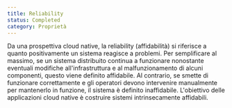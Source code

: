 ```yaml
---
title: Reliability
status: Completed
category: Proprietà
---
```


Da una prospettiva cloud native, la reliability (affidabilità) si riferisce a quanto positivamente un sistema reagisce a problemi. Per semplificare al massimo, se un sistema distribuito continua a funzionare nonostante eventuali modifiche all'infrastruttura e al malfunzionamento di alcuni componenti, questo viene definito affidabile. Al contrario, se smette di funzionare correttamente e gli operatori devono intervenire manualmente per mantenerlo in funzione, il sistema è definito inaffidabile. L'obiettivo delle applicazioni cloud native è costruire sistemi intrinsecamente affidabili.

